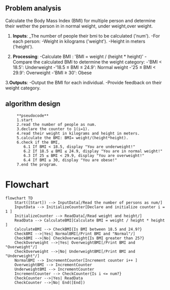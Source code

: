 ## Problem analysis
Calculate the Body Mass Index (BMI) for multiple person and determine their wether the person in in normal weight, under weight,over weight.
  1. **Inputs**:
        _The number of people their bmi  to be calculated ('num').
        -For each person:
            -Weight in kilograms ('weight').
            -Height in meters ('height').

  2. **Processing**:
        -Calculate BMI : 'BMI = weight / (height * height)'
        -Compare the calculated BMI to determine the weight category:
            -'BMI < 18.5': Underweight
            -'18.5 ≤ BMI ≤ 24.9': Normal weight
            -'25 ≤ BMI < 29.9': Overweight
            -'BMI ≥ 30': Obese

   3.**Outputs**:
        -Output the BMI for each individual.
        -Provide feedback on their weight category.

## algorithm design ##
         **pseudocode**
         1.start
         2.read the number of people as num.
         3.declare the counter to 1(i=1).
         4.read their weight in kilograms and height in meters.
         5.calculate the BMI: BMI= weight/(height*height).
         6.check if the BMI,
            6.1 If BMI < 18.5, display "You are underweight!"
            6.2 If 18.5 ≤ BMI ≤ 24.9, display "You are in normal weight!"
            6.3 If 25 ≤ BMI < 29.9, display "You are overweight!"
            6.4 If BMI ≥ 30, display "You are obese!"  
         7.end the program. 
        
              
# Flowchart

```mermaid
flowchart TD
    Start([Start]) --> InputData[/Read the number of persons as num/]
    InputData --> InitializeCounter[Declare and initialize counter i = 1 ]
    InitializeCounter --> ReadData[/Read weight and height/]
    ReadData --> CalculateBMI[Calculate BMI = weight / height * height ]
    CalculateBMI --> CheckBMI{Is BMI between 18.5 and 24.9?}
    CheckBMI -->|Yes| NormalBMI[/Print BMI and "Normal"/]
    CheckBMI -->|No| CheckOverweight{Is BMI greater than 25?}
    CheckOverweight -->|Yes| OverweightBMI[/Print BMI and "Overweight"/]
    CheckOverweight -->|No| UnderweightBMI[/Print BMI and "Underweight"/]
    NormalBMI --> IncrementCounter[Increment counter i++ ]
    OverweightBMI --> IncrementCounter
    UnderweightBMI --> IncrementCounter
    IncrementCounter --> CheckCounter{Is i <= num?}
    CheckCounter -->|Yes| ReadData
    CheckCounter -->|No| End([End])











